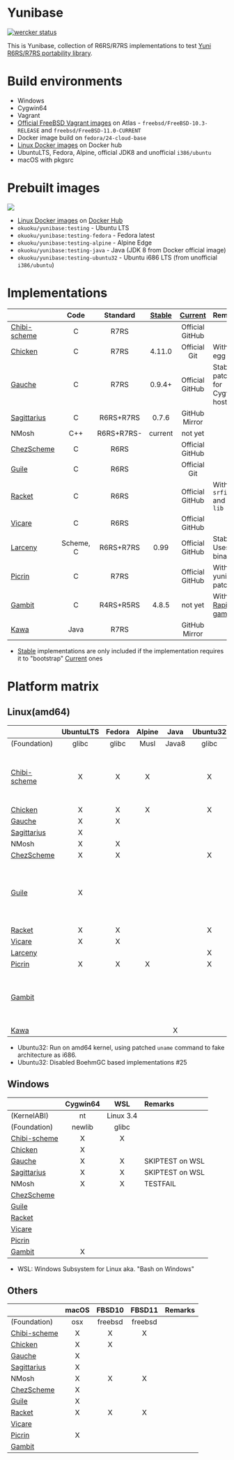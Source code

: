 Yunibase
========

[![wercker status](https://app.wercker.com/status/0c36dd5ef969e9f4d3ff7e5ca759faba/m "wercker status")](https://app.wercker.com/project/bykey/0c36dd5ef969e9f4d3ff7e5ca759faba)

This is Yunibase, collection of R6RS/R7RS implementations to test [Yuni R6RS/R7RS portability library][].

Build environments
==================

* Windows
 * Cygwin64
* Vagrant
 * [Official FreeBSD Vagrant images][] on Atlas - `freebsd/FreeBSD-10.3-RELEASE` and `freebsd/FreeBSD-11.0-CURRENT` 
 * Docker image build on `fedora/24-cloud-base`
* [Linux Docker images][] on Docker hub
 * UbuntuLTS, Fedora, Alpine, official JDK8 and unofficial `i386/ubuntu`
* macOS with pkgsrc

Prebuilt images
===============

[![](https://images.microbadger.com/badges/image/okuoku/yunibase.svg)](http://microbadger.com/images/okuoku/yunibase "Get your own image badge on microbadger.com")

* [Linux Docker images][] on [Docker Hub][]
 * `okuoku/yunibase:testing` - Ubuntu LTS
 * `okuoku/yunibase:testing-fedora` - Fedora latest
 * `okuoku/yunibase:testing-alpine` - Alpine Edge
 * `okuoku/yunibase:testing-java` - Java (JDK 8 from Docker official image)
 * `okuoku/yunibase:testing-ubuntu32` - Ubuntu i686 LTS (from unofficial `i386/ubuntu`)

Implementations
===============

|                |Code     |Standard  |[Stable][]|[Current][]    |Remarks                               |
|:---------------|:-------:|:--------:|:--------:|:-------------:|:-------------------------------------|
|[Chibi-scheme][]|C        |R7RS      |          |Official GitHub|                                      |
|[Chicken][]     |C        |R7RS      |4.11.0    |Official Git   |With `r7rs` egg                       |
|[Gauche][]      |C        |R7RS      |0.9.4+    |Official GitHub|Stable: patched for Cygwin64 host(#5) |
|[Sagittarius][] |C        |R6RS+R7RS |0.7.6     |GitHub Mirror  |                                      |
|NMosh           |C++      |R6RS+R7RS-|current   |not yet        |                                      |
|[ChezScheme][]  |C        |R6RS      |          |Official GitHub|                                      |
|[Guile][]       |C        |R6RS      |          |Official Git   |                                      |
|[Racket][]      |C        |R6RS      |          |Official GitHub|With `srfi-lib` and `r6rs-lib`        |
|[Vicare][]      |C        |R6RS      |          |Official GitHub|                                      |
|[Larceny][]     |Scheme, C|R6RS+R7RS |0.99      |Official GitHub|Stable: Uses binary                   |
|[Picrin][]      |C        |R7RS      |          |Official GitHub|With yuniffi patches                  |
|[Gambit][]      |C        |R4RS+R5RS |4.8.5     |not yet        |With [Rapid-gambit]                   |
|[Kawa][]        |Java     |R7RS      |          |GitHub Mirror  |                                      |

* [Stable][] implementations are only included if the implementation requires it to "bootstrap" [Current][] ones

Platform matrix
===============

Linux(amd64)
------------
|                |UbuntuLTS|Fedora|Alpine|Java |Ubuntu32|Remarks|
|:---------------|:-------:|:----:|:----:|:---:|:------:|:------|
|(Foundation)    |glibc    |glibc |Musl  |Java8|glibc   |       |
|[Chibi-scheme][]|X        |X     |X     |     |X       |Also included in Java image to bootstrap Yuni|
|[Chicken][]     |X        |X     |X     |     |X       |       |
|[Gauche][]      |X        |X     |      |     |        |       |
|[Sagittarius][] |X        |      |      |     |        |       |
|NMosh           |X        |X     |      |     |        |       |
|[ChezScheme][]  |X        |X     |      |     |X       |       |
|[Guile][]       |X        |      |      |     |        |Not enabled except UbuntuLTS due to excessive build time|
|[Racket][]      |X        |X     |      |     |X       |       |
|[Vicare][]      |X        |X     |      |     |        |       |
|[Larceny][]     |         |      |      |     |X       |       |
|[Picrin][]      |X        |X     |X     |     |X       |       |
|[Gambit][]      |         |      |      |     |        |Disabled due to excessive build time of rapid-gambit|
|[Kawa][]        |         |      |      |X    |        |       |

* Ubuntu32: Run on amd64 kernel, using patched `uname` command to fake architecture as i686.
* Ubuntu32: Disabled BoehmGC based implementations #25

Windows
-------
|                |Cygwin64|WSL      |Remarks|
|:---------------|:------:|:-------:|:------|
|(KernelABI)     |nt      |Linux 3.4|       |
|(Foundation)    |newlib  |glibc    |       |
|[Chibi-scheme][]|X       |X        |       |
|[Chicken][]     |X       |         |       |
|[Gauche][]      |X       |X        |SKIPTEST on WSL       |
|[Sagittarius][] |X       |X        |SKIPTEST on WSL       |
|NMosh           |X       |X        |TESTFAIL       |
|[ChezScheme][]  |        |         |       |
|[Guile][]       |        |         |       |
|[Racket][]      |        |         |       |
|[Vicare][]      |        |         |       |
|[Picrin][]      |        |         |       |
|[Gambit][]      |X       |         |       |

* WSL: Windows Subsystem for Linux aka. "Bash on Windows"

Others
------
|                |macOS     |FBSD10 |FBSD11 |Remarks|
|:---------------|:--------:|:-----:|:-----:|:------|
|(Foundation)    |osx       |freebsd|freebsd|       |
|[Chibi-scheme][]|X         |X      |X      |       |
|[Chicken][]     |X         |X      |       |       |
|[Gauche][]      |X         |       |       |       |
|[Sagittarius][] |X         |       |       |       |
|NMosh           |X         |X      |X      |       |
|[ChezScheme][]  |X         |       |       |       |
|[Guile][]       |X         |       |       |       |
|[Racket][]      |X         |X      |X      |       |
|[Vicare][]      |          |       |       |       |
|[Picrin][]      |X         |       |       |       |
|[Gambit][]      |          |       |       |       |

[Stable]: https://bitbucket.org/okuoku/yunibase-impl-stable
[Current]: https://github.com/okuoku/yunibase/tree/master/impl-current
[Docker Hub]: https://hub.docker.com/r/okuoku/yunibase/
[Yuni R6RS/R7RS portability library]: https://github.com/okuoku/yuni
[Linux Docker images]: https://github.com/okuoku/yunibase/tree/master/hosts/docker-linux
[Official FreeBSD Vagrant images]: https://atlas.hashicorp.com/FreeBSD/

[Chibi-scheme]: http://synthcode.com/wiki/chibi-scheme
[Gauche]: http://practical-scheme.net/gauche/
[Sagittarius]: https://bitbucket.org/ktakashi/sagittarius-scheme/wiki/Home
[Chicken]: http://www.call-cc.org/
[Guile]: http://www.gnu.org/software/guile/
[Racket]: https://racket-lang.org/
[Vicare]: http://marcomaggi.github.io/vicare.html
[Kawa]: http://www.gnu.org/software/kawa/
[Larceny]: http://www.larcenists.org/
[ChezScheme]: https://github.com/cisco/ChezScheme
[Gambit]: http://gambitscheme.org/
[Rapid-gambit]: https://github.com/okuoku/rapid-gambit
[Picrin]: https://github.com/picrin-scheme/picrin
